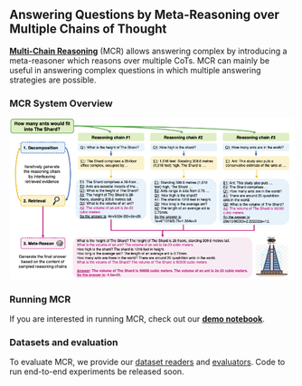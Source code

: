 ## Answering Questions by Meta-Reasoning over Multiple Chains of Thought

[**Multi-Chain Reasoning**](https://arxiv.org/abs/2304.13007) (MCR) allows answering complex by introducing a meta-reasoner which reasons over multiple CoTs. MCR can mainly be useful in answering complex questions in which multiple answering strategies are possible.
### MCR System Overview

![Alt text](images/fig_2.png?raw=true "MCR System Overview")

### Running MCR
If you are interested in running MCR, check out our [**demo notebook**](https://colab.research.google.com/drive/1JMhy7pPQQzq4T3JR0ksatJPQf5sqCS3K?usp=sharing).

### Datasets and evaluation
To evaluate MCR, we provide our [dataset readers](src/dataset_readers) and [evaluators](src/pred_evaluators). Code to run end-to-end experiments be released soon.